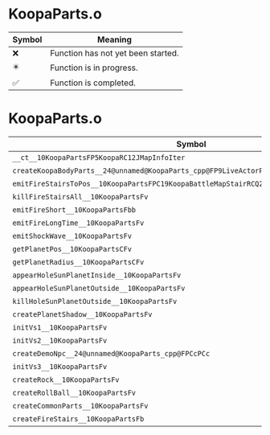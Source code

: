 # KoopaParts.o
| Symbol | Meaning 
| ------------- | ------------- 
| :x: | Function has not yet been started. 
| :eight_pointed_black_star: | Function is in progress. 
| :white_check_mark: | Function is completed. 


# KoopaParts.o
| Symbol | Decompiled? |
| ------------- | ------------- |
| `__ct__10KoopaPartsFP5KoopaRC12JMapInfoIter` | :x: |
| `createKoopaBodyParts__24@unnamed@KoopaParts_cpp@FP9LiveActorPCcPCcPCc` | :x: |
| `emitFireStairsToPos__10KoopaPartsFPC19KoopaBattleMapStairRCQ29JGeometry8TVec3&lt;f&gt;b` | :x: |
| `killFireStairsAll__10KoopaPartsFv` | :x: |
| `emitFireShort__10KoopaPartsFbb` | :x: |
| `emitFireLongTime__10KoopaPartsFv` | :x: |
| `emitShockWave__10KoopaPartsFv` | :x: |
| `getPlanetPos__10KoopaPartsCFv` | :x: |
| `getPlanetRadius__10KoopaPartsCFv` | :x: |
| `appearHoleSunPlanetInside__10KoopaPartsFv` | :x: |
| `appearHoleSunPlanetOutside__10KoopaPartsFv` | :x: |
| `killHoleSunPlanetOutside__10KoopaPartsFv` | :x: |
| `createPlanetShadow__10KoopaPartsFv` | :x: |
| `initVs1__10KoopaPartsFv` | :x: |
| `initVs2__10KoopaPartsFv` | :x: |
| `createDemoNpc__24@unnamed@KoopaParts_cpp@FPCcPCc` | :x: |
| `initVs3__10KoopaPartsFv` | :x: |
| `createRock__10KoopaPartsFv` | :x: |
| `createRollBall__10KoopaPartsFv` | :x: |
| `createCommonParts__10KoopaPartsFv` | :x: |
| `createFireStairs__10KoopaPartsFb` | :x: |

